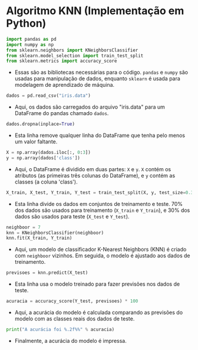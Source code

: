 # Algoritmo KNN (Implementação em Python)

```python
import pandas as pd
import numpy as np
from sklearn.neighbors import KNeighborsClassifier
from sklearn.model_selection import train_test_split
from sklearn.metrics import accuracy_score
```
* Essas são as bibliotecas necessárias para o código. `pandas` e `numpy` são usadas para manipulação de dados, enquanto `sklearn` é usada para modelagem de aprendizado de máquina.

```python
dados = pd.read_csv("iris.data")
```
* Aqui, os dados são carregados do arquivo "iris.data" para um DataFrame do pandas chamado `dados`.

```python
dados.dropna(inplace=True)
```
* Esta linha remove qualquer linha do DataFrame que tenha pelo menos um valor faltante.

```python
X = np.array(dados.iloc[:, 0:3])
y = np.array(dados['class'])
```
* Aqui, o DataFrame é dividido em duas partes: `X` e `y`. `X` contém os atributos (as primeiras três colunas do DataFrame), e `y` contém as classes (a coluna 'class').

```python
X_train, X_test, Y_train, Y_test = train_test_split(X, y, test_size=0.3, train_size=0.7)
```
* Esta linha divide os dados em conjuntos de treinamento e teste. 70% dos dados são usados para treinamento (`X_train` e `Y_train`), e 30% dos dados são usados para teste (`X_test` e `Y_test`).

```python
neighboor = 7
knn = KNeighborsClassifier(neighboor)
knn.fit(X_train, Y_train)
```
* Aqui, um modelo de classificador K-Nearest Neighbors (KNN) é criado com `neighboor` vizinhos. Em seguida, o modelo é ajustado aos dados de treinamento.

```python
previsoes = knn.predict(X_test)
```
* Esta linha usa o modelo treinado para fazer previsões nos dados de teste.

```python
acuracia = accuracy_score(Y_test, previsoes) * 100
```
* Aqui, a acurácia do modelo é calculada comparando as previsões do modelo com as classes reais dos dados de teste.

```python
print("A acurácia foi %.2f%%" % acuracia)
```
* Finalmente, a acurácia do modelo é impressa.